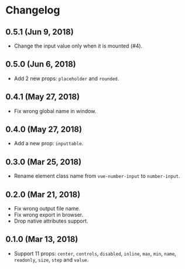 # Changelog

## 0.5.1 (Jun 9, 2018)

- Change the input value only when it is mounted (#4).

## 0.5.0 (Jun 6, 2018)

- Add 2 new props: `placeholder` and `rounded`.

## 0.4.1 (May 27, 2018)

- Fix wrong global name in window.

## 0.4.0 (May 27, 2018)

- Add a new prop: `inputtable`.

## 0.3.0 (Mar 25, 2018)

- Rename element class name from `vue-number-input` to `number-input`.

## 0.2.0 (Mar 21, 2018)

- Fix wrong output file name.
- Fix wrong export in browser.
- Drop native attributes support.

## 0.1.0 (Mar 13, 2018)

- Support 11 props: `center`, `controls`, `disabled`, `inline`, `max`, `min`, `name`, `readonly`, `size`, `step` and `value`.

